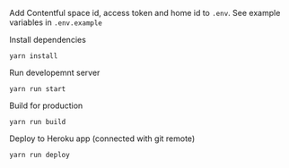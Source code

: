 Add Contentful space id, access token and home id to `.env`. See example variables in `.env.example`

Install dependencies

```
yarn install
```

Run developemnt server

```
yarn run start
```

Build for production

```
yarn run build
```

Deploy to Heroku app (connected with git remote)

```
yarn run deploy
```
